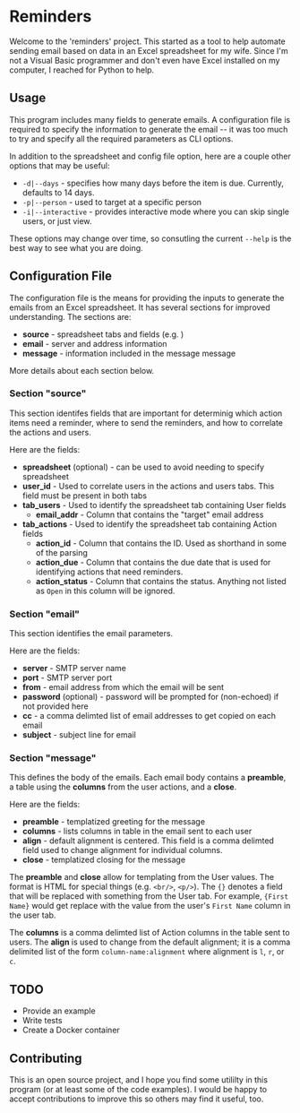 # Reminders

Welcome to the 'reminders' project. This started as a tool to help automate sending email based on data in an Excel spreadsheet for my wife. Since I'm not a Visual Basic programmer and don't even have Excel installed on my computer, I reached for Python to help.

## Usage

This program includes many fields to generate emails. A configuration file is required to specify the information to generate the email -- it was too much to try and specify all the required parameters as CLI options.

In addition to the spreadsheet and config file option, here are a couple other options that may be useful:
* `-d|--days` - specifies how many days before the item is due. Currently, defaults to 14 days.
* `-p|--person` - used to target at a specific person
* `-i|--interactive` - provides interactive mode where you can skip single users, or just view.

These options may change over time, so consutling the current `--help` is the best way to see what you are doing.

## Configuration File

The configuration file is the means for providing the inputs to generate the emails from an Excel spreadsheet. It has several sections for improved understanding. The sections are:
* **source** - spreadsheet tabs and fields (e.g. )
* **email** - server and address information
* **message** - information included in the message message

More details about each section below.

### Section "source"

This section identifes fields that are important for determinig which action items need a reminder, where to send the reminders, and how to correlate the actions and users. 

Here are the fields:
* **spreadsheet** (optional) - can be used to avoid needing to specify spreadsheet
* **user_id** - Used to correlate users in the actions and users tabs. This field must be present in both tabs
* **tab_users** - Used to identify the spreadsheet tab containing User fields
    * **email_addr** - Column that contains the "target" email address
* **tab_actions** - Used to identify the spreadsheet tab containing Action fields
    * **action_id** - Column that contains the ID. Used as shorthand in some of the parsing
    * **action_due** - Column that contains the due date that is used for identifying actions that need reminders.
    * **action_status** - Column that contains the status. Anything not listed as `Open` in this column will be ignored.


### Section "email"

This section identifies the email parameters.

Here are the fields:
* **server** - SMTP server name
* **port** - SMTP server port
* **from** - email address from which the email will be sent
* **password** (optional) - password will be prompted for (non-echoed) if not provided here
* **cc** - a comma delimted list of email addresses to get copied on each email
* **subject** - subject line for email

### Section "message"

This defines the body of the emails. Each email body contains a **preamble**, a table using the **columns** from the user actions, and a **close**.

Here are the fields:
* **preamble** - templatized greeting for the message
* **columns** - lists columns in table in the email sent to each user
* **align** - default alignment is centered. This field is a comma delimted field used to change alignment for individual columns.
* **close** - templatized closing for the message

The **preamble** and **close** allow for templating from the User values. The format is HTML for special things (e.g. `<br/>`, `<p/>`). The `{}` denotes a field that will be replaced with something from the User tab. For example, `{First Name}` would get replace with the value from the user's `First Name` column in the user tab.

The **columns** is a comma delimted list of Action columns in the table sent to users. The **align** is used to change from the default alignment; it is a comma delimited list of the form `column-name:alignment` where alignment is `l`, `r`, or `c`.

## TODO
* Provide an example
* Write tests
* Create a Docker container

## Contributing

This is an open source project, and I hope you find some utililty in this program (or at least some of the code examples). I would be happy to accept contributions to improve this so others may find it useful, too.
